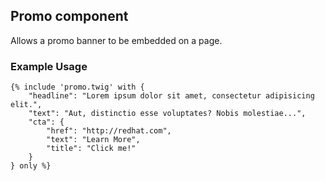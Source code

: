 ## Promo component
Allows a promo banner to be embedded on a page.

### Example Usage

```
{% include 'promo.twig' with {
    "headline": "Lorem ipsum dolor sit amet, consectetur adipisicing elit.",
    "text": "Aut, distinctio esse voluptates? Nobis molestiae...",
    "cta": {
        "href": "http://redhat.com",
        "text": "Learn More",
        "title": "Click me!"
    }
} only %}
```
